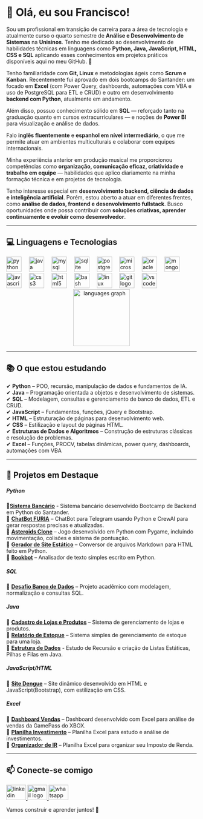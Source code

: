 <h1 align="left">👋 Olá, eu sou Francisco!</h1>
<div align="left">
<p align="left">
Sou um profissional em transição de carreira para a área de tecnologia e atualmente curso o quarto semestre de <b>Análise e Desenvolvimento de Sistemas</b> na <b>Unisinos</b>. Tenho me dedicado ao desenvolvimento de habilidades técnicas em linguagens como <b>Python, Java, JavaScript, HTML, CSS e SQL</b> aplicando esses conhecimentos em projetos práticos disponíveis aqui no meu GitHub. 🚀
</p>
<p align="left">
Tenho familiaridade com <b>Git, Linux</b> e metodologias ágeis como <b>Scrum e Kanban</b>. Recentemente fui aprovado em dois bootcamps do Santander: um focado em <b>Excel</b> (com Power Query, dashboards, automações com VBA e uso de PostgreSQL para ETL e CRUD) e outro em desenvolvimento <b>backend com Python</b>, atualmente em andamento.
</p>
<p align="left">
Além disso, possuo conhecimento sólido em <b>SQL</b> — reforçado tanto na graduação quanto em cursos extracurriculares — e noções de <b>Power BI</b> para visualização e análise de dados.
</p>
<p align="left">
Falo <b>inglês fluentemente</b> e <b>espanhol em nível intermediário</b>, o que me permite atuar em ambientes multiculturais e colaborar com equipes internacionais.
</p>
<p align="left">
Minha experiência anterior em produção musical me proporcionou competências como <b>organização, comunicação eficaz, criatividade e trabalho em equipe</b> — habilidades que aplico diariamente na minha formação técnica e em projetos de tecnologia.
</p>
<p align="left">
Tenho interesse especial em <b>desenvolvimento backend, ciência de dados e inteligência artificial</b>. Porém, estou aberto a atuar em diferentes frentes, como <b>análise de dados, frontend e desenvolvimento fullstack</b>. Busco oportunidades onde possa contribuir com <b>soluções criativas, aprender continuamente e evoluir como desenvolvedor</b>.
</p>
</div>

---

<h2 align="left">💻 Linguagens e Tecnologias</h2>

<div align="left">
  <img src="https://cdn.jsdelivr.net/gh/devicons/devicon/icons/python/python-original.svg" height="40" alt="python logo" />
  <img width="12" />
  <img src="https://cdn.jsdelivr.net/gh/devicons/devicon/icons/java/java-original.svg" height="40" alt="java logo" />
  <img width="12" />
  <img src="https://cdn.jsdelivr.net/gh/devicons/devicon/icons/mysql/mysql-original.svg" height="40" alt="mysql logo" />
  <img width="12" />
  <img src="https://cdn.jsdelivr.net/gh/devicons/devicon/icons/sqlite/sqlite-original.svg" height="40" alt="sqlite logo" />
  <img width="12" />
  <img src="https://cdn.jsdelivr.net/gh/devicons/devicon/icons/postgresql/postgresql-original.svg" height="40" alt="postgresql logo"  />
  <img width="12" />
  <img src="https://cdn.jsdelivr.net/gh/devicons/devicon/icons/microsoftsqlserver/microsoftsqlserver-plain.svg" height="40" alt="microsoftsqlserver logo"  />
  <img width="12" />
  <img src="https://cdn.jsdelivr.net/gh/devicons/devicon/icons/oracle/oracle-original.svg" height="40" alt="oracle logo"  />
  <img width="12" />
  <img src="https://cdn.jsdelivr.net/gh/devicons/devicon/icons/mongodb/mongodb-original.svg" height="40" alt="mongodb logo"  />
  <img width="12" />
  <img src="https://cdn.jsdelivr.net/gh/devicons/devicon/icons/javascript/javascript-original.svg" height="40" alt="javascript logo" />
  <img width="12" />
  <img src="https://cdn.jsdelivr.net/gh/devicons/devicon/icons/css3/css3-original.svg" height="40" alt="css3 logo" />
  <img width="12" />
  <img src="https://cdn.jsdelivr.net/gh/devicons/devicon/icons/html5/html5-original.svg" height="40" alt="html5 logo" />
  <img width="12" />
  <img src="https://cdn.jsdelivr.net/gh/devicons/devicon/icons/bash/bash-original.svg" height="40" alt="bash logo" />
  <img width="12" />
  <img src="https://cdn.jsdelivr.net/gh/devicons/devicon/icons/linux/linux-original.svg" height="40" alt="linux logo" />
  <img width="12" />
  <img src="https://cdn.jsdelivr.net/gh/devicons/devicon/icons/git/git-original.svg" height="40" alt="git logo"  />
  <img width="12" />
  <img src="https://cdn.jsdelivr.net/gh/devicons/devicon/icons/vscode/vscode-original.svg" height="40" alt="vscode logo"  />
</div>

<div align="center">
  <img src="https://github-readme-stats.vercel.app/api/top-langs?username=FranciscoGoyaAMC&locale=en&hide_title=false&layout=compact&card_width=320&langs_count=5&theme=dracula&hide_border=false&order=2" height="150" alt="languages graph" />
</div>

---

<h2 align="left">📚 O que estou estudando</h2>

<p align="left">
✔ <b>Python</b> – POO, recursão, manipulação de dados e fundamentos de IA. <br>
✔ <b>Java</b> – Programação orientada a objetos e desenvolvimento de sistemas. <br>
✔ <b>SQL</b> – Modelagem, consultas e gerenciamento de banco de dados, ETL e CRUD. <br>
✔ <b>JavaScript</b> – Fundamentos, funções, jQuery e Bootstrap. <br>
✔ <b>HTML</b> – Estruturação de páginas para desenvolvimento web. <br>
✔ <b>CSS</b> – Estilização e layout de páginas HTML. <br>
✔ <b>Estruturas de Dados e Algoritmos</b> – Construção de estruturas clássicas e resolução de problemas. <br>
✔ <b>Excel</b> – Funções, PROCV, tabelas dinâmicas, power query, dashboards, automações com VBA
</p>

---

<h2 align="left">📌 Projetos em Destaque</h2>

<p align="left">
<h5 align="left">Python</h5>
🔹<b><a href="https://github.com/FranciscoGoyaAMC/BootCampSantander2025" target="_blank">Sistema Bancário</a></b> - Sistema bancário desenvolvido Bootcamp de Backend em Python do Santander. <br>
🔹 <b><a href="https://github.com/FranciscoGoyaAMC/bot-furia" target="_blank">ChatBot FURIA</a></b> – ChatBot para Telegram usando Python e CrewAI para gerar respostas precisas e atualizadas. <br>
🔹 <b><a href="https://github.com/FranciscoGoyaAMC/asteroids_project" target="_blank">Asteroids Clone</a></b> – Jogo desenvolvido em Python com Pygame, incluindo movimentação, colisões e sistema de pontuação. <br>
🔹 <b><a href="https://github.com/FranciscoGoyaAMC/static_site" target="_blank">Gerador de Site Estático</a></b> – Conversor de arquivos Markdown para HTML feito em Python. <br>
🔹 <b><a href="https://github.com/FranciscoGoyaAMC/bookbot" target="_blank">Bookbot</a></b> – Analisador de texto simples escrito em Python. <br>
<h5 align="left">SQL</h5>
🔹 <b><a href="https://github.com/FranciscoGoyaAMC/EstudosSQL/tree/main/Unisinos/DesafioSQL" target="_blank">Desafio Banco de Dados</a></b> – Projeto acadêmico com modelagem, normalização e consultas SQL. <br>
<h5 align="left">Java</h5>
🔹 <b><a href="https://github.com/FranciscoGoyaAMC/EstudosJava/tree/main/Unisinos/DesafioFinalCadeiraLabI" target="_blank">Cadastro de Lojas e Produtos</a></b> –  Sistema de gerenciamento de lojas e produtos. <br>
🔹 <b><a href="https://github.com/FranciscoGoyaAMC/estudoManipulacaoDeArquivo" target="_blank">Relatório de Estoque</a></b> – Sistema simples de gerenciamento de estoque para uma loja. <br>
🔹 <b><a href="https://github.com/FranciscoGoyaAMC/DesafioLabII" target="_blank">Estrutura de Dados</a></b> - Estudo de Recursão e criação de Listas Estáticas, Pilhas e Filas em Java. <br>
<h5 align="left">JavaScript/HTML</h5>
🔹 <b><a href="https://github.com/FranciscoGoyaAMC/site_dengue" target="_blank">Site Dengue</a></b> – Site dinâmico desenvolvido em HTML e JavaScript(Bootstrap), com estilização em CSS. <br>
<h5 align="left">Excel</h5>
🔹 <b><a href="https://github.com/FranciscoGoyaAMC/DashboardVendas" target="_blank">Dashboard Vendas</a></b> – Dashboard desenvolvido com Excel para análise de vendas da GamePass do XBOX. <br>
🔹 <b><a href="https://github.com/FranciscoGoyaAMC/Planilha_Investimento" target="_blank">Planilha Investimento</a></b> – Planilha Excel para estudo e análise de investimentos. <br>
🔹 <b><a href="https://github.com/FranciscoGoyaAMC/OrganizadorImpostoDeRenda" target="_blank">Organizador de IR</a></b> – Planilha Excel para organizar seu Imposto de Renda.
</p>

---

<h2 align="left">📫 Conecte-se comigo</h2>

<div align="left">
  <a href="https://www.linkedin.com/in/francisco-goya-de-almeida-martins-costa-0a8ab9327/" target="_blank">
    <img src="https://raw.githubusercontent.com/maurodesouza/profile-readme-generator/master/src/assets/icons/social/linkedin/default.svg" width="52" height="40" alt="linkedin logo" />
  </a>
  <a href="mailto:franciscogoya.amc@gmail.com" target="_blank">
    <img src="https://raw.githubusercontent.com/maurodesouza/profile-readme-generator/master/src/assets/icons/social/gmail/default.svg" width="52" height="40" alt="gmail logo" />
  </a>
  <a href="https://wa.me/5551981275435" target="_blank">
    <img src="https://raw.githubusercontent.com/maurodesouza/profile-readme-generator/master/src/assets/icons/social/whatsapp/default.svg" width="52" height="40" alt="whatsapp logo" />
  </a>
</div>

<p align="left">Vamos construir e aprender juntos! 🚀</p>
